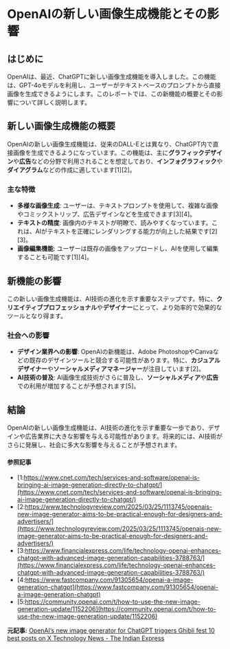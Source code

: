 # OpenAIの新しい画像生成機能とその影響

## はじめに

OpenAIは、最近、ChatGPTに新しい画像生成機能を導入しました。この機能は、GPT-4oモデルを利用し、ユーザーがテキストベースのプロンプトから直接画像を生成できるようにします。このレポートでは、この新機能の概要とその影響について詳しく説明します。

## 新しい画像生成機能の概要

OpenAIの新しい画像生成機能は、従来のDALL-Eとは異なり、ChatGPT内で直接画像を生成できるようになっています。この機能は、主に**グラフィックデザイン**や**広告**などの分野で利用されることを想定しており、**インフォグラフィック**や**ダイアグラム**などの作成に適しています[1][2]。

### 主な特徴

- **多様な画像生成**: ユーザーは、テキストプロンプトを使用して、複雑な画像やコミックストリップ、広告デザインなどを生成できます[3][4]。
- **テキストの精度**: 画像内のテキストが明瞭で、読みやすくなっています。これは、AIがテキストを正確にレンダリングする能力が向上した結果です[2][3]。
- **画像編集機能**: ユーザーは既存の画像をアップロードし、AIを使用して編集することも可能です[1][4]。

## 新機能の影響

この新しい画像生成機能は、AI技術の進化を示す重要なステップです。特に、**クリエイティブプロフェッショナル**や**デザイナー**にとって、より効率的で効果的なツールとなり得ます。

### 社会への影響

- **デザイン業界への影響**: OpenAIの新機能は、Adobe PhotoshopやCanvaなどの既存のデザインツールと競合する可能性があります。特に、**カジュアルデザイナー**や**ソーシャルメディアマネージャー**が注目しています[2]。
- **AI技術の普及**: AI画像生成技術がさらに普及し、**ソーシャルメディア**や**広告**での利用が増加することが予想されます[5]。

## 結論

OpenAIの新しい画像生成機能は、AI技術の進化を示す重要な一歩であり、デザインや広告業界に大きな影響を与える可能性があります。将来的には、AI技術がさらに発展し、社会に多大な影響を与えることが予想されます。

#### 参照記事
- [1:https://www.cnet.com/tech/services-and-software/openai-is-bringing-ai-image-generation-directly-to-chatgpt/](https://www.cnet.com/tech/services-and-software/openai-is-bringing-ai-image-generation-directly-to-chatgpt/)
- [2:https://www.technologyreview.com/2025/03/25/1113745/openais-new-image-generator-aims-to-be-practical-enough-for-designers-and-advertisers/](https://www.technologyreview.com/2025/03/25/1113745/openais-new-image-generator-aims-to-be-practical-enough-for-designers-and-advertisers/)
- [3:https://www.financialexpress.com/life/technology-openai-enhances-chatgpt-with-advanced-image-generation-capabilities-3788763/](https://www.financialexpress.com/life/technology-openai-enhances-chatgpt-with-advanced-image-generation-capabilities-3788763/)
- [4:https://www.fastcompany.com/91305654/openai-a-image-generation-chatgpt](https://www.fastcompany.com/91305654/openai-a-image-generation-chatgpt)
- [5:https://community.openai.com/t/how-to-use-the-new-image-generation-update/1152206](https://community.openai.com/t/how-to-use-the-new-image-generation-update/1152206)


**元記事:** [OpenAI’s new image generator for ChatGPT triggers Ghibli fest 10 best posts on X Technology News - The Indian Express](https://indianexpress.com/article/technology/artificial-intelligence/openais-new-image-generator-for-chatgpt-triggers-ghibli-fest-10-best-posts-on-x-9907566/)